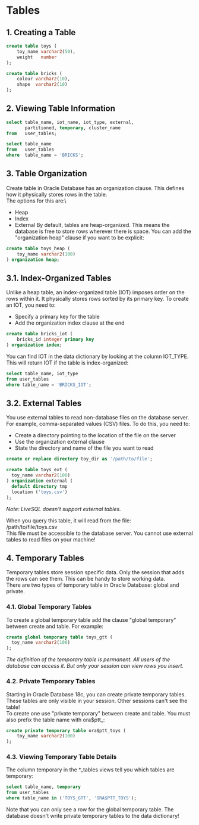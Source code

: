 # Tables

## 1. Creating a Table
```sql
create table toys (
    toy_name varchar2(50),
    weight   number
);
```

```sql
create table bricks (
    colour varchar2(10),
    shape  varchar2(10)
);

```
## 2. Viewing Table Information
```sql
select table_name, iot_name, iot_type, external, 
       partitioned, temporary, cluster_name
from   user_tables;
```
```SQL
select table_name
from   user_tables
where  table_name = 'BRICKS';
```

## 3. Table Organization
Create table in Oracle Database has an organization clause. This defines how it physically stores rows in the table.\
The options for this are:\ 
- Heap
- Index
- External
By default, tables are heap-organized. This means the database is free to store rows wherever there is space. You can add the "organization heap" clause if you want to be explicit:

```sql
create table toys_heap (
    toy_name varchar2(100)
) organization heap;
```

## 3.1. Index-Organized Tables
Unlike a heap table, an index-organized table (IOT) imposes order on the rows within it. It physically stores rows sorted by its primary key. To create an IOT, you need to:

- Specify a primary key for the table
- Add the organization index clause at the end

```sql
create table bricks_iot (
    bricks_id integer primary key
) organization index;
```
You can find IOT in the data dictionary by looking at the column IOT_TYPE. This will return IOT if the table is index-organized:

```sql
select table_name, iot_type
from user_tables
where table_name = 'BRICKS_IOT';
```

## 3.2. External Tables
You use external tables to read non-database files on the database server. For example, comma-separated values (CSV) files. To do this, you need to:
- Create a directory pointing to the location of the file on the server
- Use the organization external clause
- State the directory and name of the file you want to read

```sql
create or replace directory toy_dir as '/path/to/file';

create table toys_ext (
  toy_name varchar2(100)
) organization external (
  default directory tmp
  location ('toys.csv')
);
```

_Note: LiveSQL doesn't support external tables._

When you query this table, it will read from the file:\
/path/to/file/toys.csv\
This file must be accessible to the database server. You cannot use external tables to read files on your machine!

## 4. Temporary Tables
Temporary tables store session specific data. Only the session that adds the rows can see them. This can be handy to store working data.\
There are two types of temporary table in Oracle Database: global and private.

### 4.1. Global Temporary Tables
To create a global temporary table add the clause "global temporary" between create and table. For example:
```sql
create global temporary table toys_gtt (
  toy_name varchar2(100)
);
```
_The definition of the temporary table is permanent. All users of the database can access it. But only your session can view rows you insert._

### 4.2. Private Temporary Tables
Starting in Oracle Database 18c, you can create private temporary tables. These tables are only visible in your session. Other sessions can't see the table! \
To create one use "private temporary" between create and table. You must also prefix the table name with ora$ptt_:
```sql
create private temporary table ora$ptt_toys (
    toy_name varchar2(100)
);
```
### 4.3. Viewing Temporary Table Details
The column temporary in the *_tables views tell you which tables are temporary:
```sql
select table_name, temporary
from user_tables
where table_name in ('TOYS_GTT', 'ORA$PTT_TOYS');
```

Note that you can only see a row for the global temporary table. The database doesn't write private temporary tables to the data dictionary!
